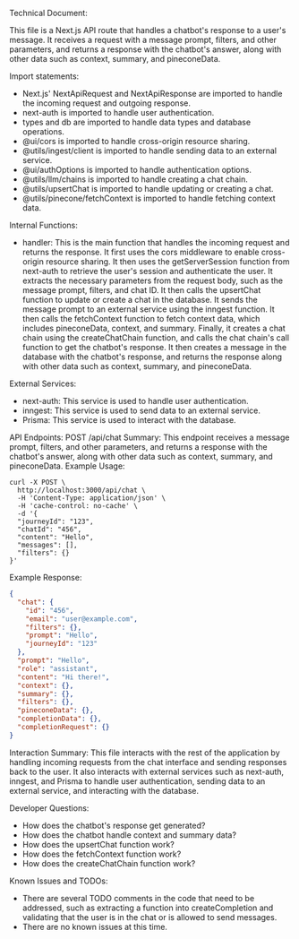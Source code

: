 Technical Document:

This file is a Next.js API route that handles a chatbot's response to a user's message. It receives a request with a message prompt, filters, and other parameters, and returns a response with the chatbot's answer, along with other data such as context, summary, and pineconeData.

Import statements:
- Next.js' NextApiRequest and NextApiResponse are imported to handle the incoming request and outgoing response.
- next-auth is imported to handle user authentication.
- types and db are imported to handle data types and database operations.
- @ui/cors is imported to handle cross-origin resource sharing.
- @utils/ingest/client is imported to handle sending data to an external service.
- @ui/authOptions is imported to handle authentication options.
- @utils/llm/chains is imported to handle creating a chat chain.
- @utils/upsertChat is imported to handle updating or creating a chat.
- @utils/pinecone/fetchContext is imported to handle fetching context data.

Internal Functions:
- handler: This is the main function that handles the incoming request and returns the response. It first uses the cors middleware to enable cross-origin resource sharing. It then uses the getServerSession function from next-auth to retrieve the user's session and authenticate the user. It extracts the necessary parameters from the request body, such as the message prompt, filters, and chat ID. It then calls the upsertChat function to update or create a chat in the database. It sends the message prompt to an external service using the inngest function. It then calls the fetchContext function to fetch context data, which includes pineconeData, context, and summary. Finally, it creates a chat chain using the createChatChain function, and calls the chat chain's call function to get the chatbot's response. It then creates a message in the database with the chatbot's response, and returns the response along with other data such as context, summary, and pineconeData.

External Services:
- next-auth: This service is used to handle user authentication.
- inngest: This service is used to send data to an external service.
- Prisma: This service is used to interact with the database.

API Endpoints:
POST /api/chat
Summary: This endpoint receives a message prompt, filters, and other parameters, and returns a response with the chatbot's answer, along with other data such as context, summary, and pineconeData.
Example Usage:
```
curl -X POST \
  http://localhost:3000/api/chat \
  -H 'Content-Type: application/json' \
  -H 'cache-control: no-cache' \
  -d '{
  "journeyId": "123",
  "chatId": "456",
  "content": "Hello",
  "messages": [],
  "filters": {}
}'
```
Example Response:
```json
{
  "chat": {
    "id": "456",
    "email": "user@example.com",
    "filters": {},
    "prompt": "Hello",
    "journeyId": "123"
  },
  "prompt": "Hello",
  "role": "assistant",
  "content": "Hi there!",
  "context": {},
  "summary": {},
  "filters": {},
  "pineconeData": {},
  "completionData": {},
  "completionRequest": {}
}
```

Interaction Summary:
This file interacts with the rest of the application by handling incoming requests from the chat interface and sending responses back to the user. It also interacts with external services such as next-auth, inngest, and Prisma to handle user authentication, sending data to an external service, and interacting with the database.

Developer Questions:
- How does the chatbot's response get generated?
- How does the chatbot handle context and summary data?
- How does the upsertChat function work?
- How does the fetchContext function work?
- How does the createChatChain function work?

Known Issues and TODOs:
- There are several TODO comments in the code that need to be addressed, such as extracting a function into createCompletion and validating that the user is in the chat or is allowed to send messages.
- There are no known issues at this time.